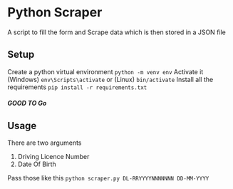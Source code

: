 # Python Scraper
A script to fill the form and Scrape data which is then stored in a JSON file
## Setup
Create a python virtual environment
`python -m venv env`
Activate it (Windows)
`env\Scripts\activate`
or (Linux)
`bin/activate`
Install all the requirements
`pip install -r requirements.txt`
##### GOOD TO Go

## Usage
There are two arguments
1. Driving Licence Number
2. Date Of Birth

Pass those like this
`python scraper.py DL-RRYYYYNNNNNNN DD-MM-YYYY`
